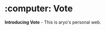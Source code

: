 <div align="left">
  <h1>:computer: Vote</h1>
</div>

**Introducing Vote** - This is aryo's personal web.